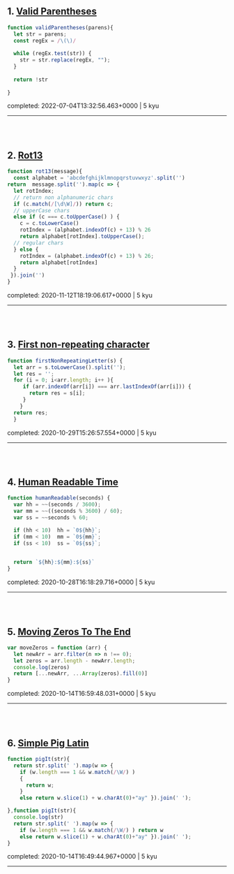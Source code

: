 ## 1. [Valid Parentheses](https://www.codewars.com/kata/52774a314c2333f0a7000688)

```javascript
function validParentheses(parens){
  let str = parens;
  const regEx = /\(\)/
  
  while (regEx.test(str)) {
    str = str.replace(regEx, "");
  }
  
  return !str
  
}
```


completed: 2022-07-04T13:32:56.463+0000 | 5 kyu


------


<br>


<br>

## 2. [Rot13](https://www.codewars.com/kata/530e15517bc88ac656000716)

```javascript
function rot13(message){
  const alphabet = 'abcdefghijklmnopqrstuvwxyz'.split('')
return  message.split('').map(c => {
  let rotIndex;
  // return non alphanumeric chars
  if (c.match(/[\d\W]/)) return c;
  // upperCase chars
  else if (c === c.toUpperCase() ) {
    c = c.toLowerCase()
    rotIndex = (alphabet.indexOf(c) + 13) % 26
    return alphabet[rotIndex].toUpperCase();
  // regular chars
  } else {
    rotIndex = (alphabet.indexOf(c) + 13) % 26;
    return alphabet[rotIndex]
  }
 }).join('')
}
```


completed: 2020-11-12T18:19:06.617+0000 | 5 kyu


------


<br>


<br>

## 3. [First non-repeating character](https://www.codewars.com/kata/52bc74d4ac05d0945d00054e)

```javascript
function firstNonRepeatingLetter(s) {
  let arr = s.toLowerCase().split('');
  let res = '';  
  for (i = 0; i<arr.length; i++ ){
     if (arr.indexOf(arr[i]) === arr.lastIndexOf(arr[i])) {
       return res = s[i];
     }  
    }
  return res;
  }
```


completed: 2020-10-29T15:26:57.554+0000 | 5 kyu


------


<br>


<br>

## 4. [Human Readable Time](https://www.codewars.com/kata/52685f7382004e774f0001f7)

```javascript
function humanReadable(seconds) {
  var hh = ~~(seconds / 3600);
  var mm = ~~((seconds % 3600) / 60);
  var ss = ~~seconds % 60;

  if (hh < 10)  hh = `0${hh}`; 
  if (mm < 10)  mm = `0${mm}`; 
  if (ss < 10)  ss = `0${ss}`; 

  
  return `${hh}:${mm}:${ss}`
}
```


completed: 2020-10-28T16:18:29.716+0000 | 5 kyu


------


<br>


<br>

## 5. [Moving Zeros To The End](https://www.codewars.com/kata/52597aa56021e91c93000cb0)

```javascript
var moveZeros = function (arr) {
  let newArr = arr.filter(n => n !== 0);
  let zeros = arr.length - newArr.length;
  console.log(zeros)
  return [...newArr, ...Array(zeros).fill(0)]
}
```


completed: 2020-10-14T16:59:48.031+0000 | 5 kyu


------


<br>


<br>

## 6. [Simple Pig Latin](https://www.codewars.com/kata/520b9d2ad5c005041100000f)

```javascript
function pigIt(str){
  return str.split(' ').map(w => { 
    if (w.length === 1 && w.match(/\W/) ) 
    {
      return w; 
    } 
    else return w.slice(1) + w.charAt(0)+"ay" }).join(' ');

},function pigIt(str){
  console.log(str)
  return str.split(' ').map(w => { 
    if (w.length === 1 && w.match(/\W/) ) return w 
    else return w.slice(1) + w.charAt(0)+"ay" }).join(' ');
}
```


completed: 2020-10-14T16:49:44.967+0000 | 5 kyu


------


<br>


<br>
